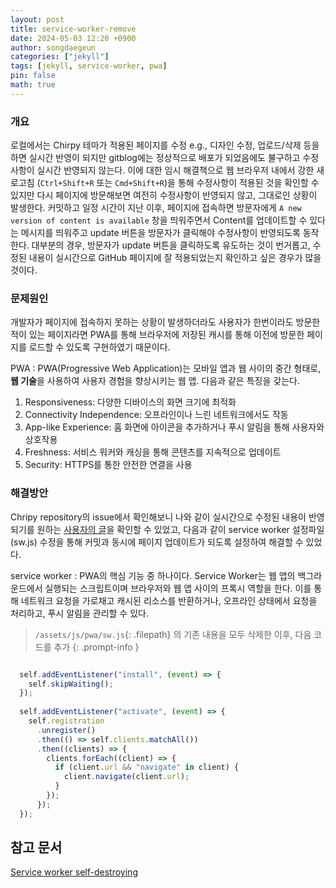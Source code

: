 ```yaml
---
layout: post
title: service-worker-remove
date: 2024-05-03 12:20 +0900
author: songdaegeun
categories: ["jekyll"]
tags: [jekyll, service-worker, pwa]
pin: false
math: true
---
```


### 개요
로컬에서는 Chirpy 테마가 적용된 페이지를 수정 e.g., 디자인 수정, 업로드/삭제 등을 하면 실시간 반영이 되지만 gitblog에는 정상적으로 배포가 되었음에도 불구하고 수정사항이 실시간 반영되지 않는다.
이에 대한 임시 해결책으로 웹 브라우저 내에서 강한 새로고침 (`Ctrl+Shift+R` 또는 `Cmd+Shift+R`)을 통해 수정사항이 적용된 것을 확인할 수 있지만 다시 페이지에 방문해보면 여전히 수정사항이 반영되지 않고, 그대로인 상황이 발생한다.
커밋하고 일정 시간이 지난 이후, 페이지에 접속하면 방문자에게 `A new version of content is available` 창을 띄워주면서 Content를 업데이트할 수 있다는 메시지를 띄워주고 update 버튼을 방문자가 클릭해야 수정사항이 반영되도록 동작한다. 
대부분의 경우, 방문자가 update 버튼을 클릭하도록 유도하는 것이 번거롭고, 수정된 내용이 실시간으로 GitHub 페이지에 잘 적용되었는지 확인하고 싶은 경우가 많을 것이다.

### 문제원인
개발자가 페이지에 접속하지 못하는 상황이 발생하더라도 사용자가 한번이라도 방문한 적이 있는 페이지라면 PWA를 통해 브라우저에 저장된 캐시를 통해 이전에 방문한 페이지를 로드할 수 있도록 구현하였기 때문이다. 

PWA
: PWA(Progressive Web Application)는 모바일 앱과 웹 사이의 중간 형태로, **웹 기술**을 사용하여 사용자 경험을 향상시키는 웹 앱. 다음과 같은 특징을 갖는다.
1. Responsiveness: 다양한 디바이스의 화면 크기에 최적화
2. Connectivity Independence: 오프라인이나 느린 네트워크에서도 작동
3. App-like Experience: 홈 화면에 아이콘을 추가하거나 푸시 알림을 통해 사용자와 상호작용
4. Freshness: 서비스 워커와 캐싱을 통해 콘텐츠를 지속적으로 업데이트
5. Security: HTTPS를 통한 안전한 연결을 사용

### 해결방안
Chripy repository의 issue에서 확인해보니 나와 같이 실시간으로 수정된 내용이 반영되기를 원하는 [사용자의 글](https://github.com/cotes2020/jekyll-theme-chirpy/issues/527#issuecomment-1079998986)을 확인할 수 있었고, 다음과 같이 service worker 설정파일(sw.js) 수정을 통해 커밋과 동시에 페이지 업데이트가 되도록 설정하여 해결할 수 있었다.

service worker
: PWA의 핵심 기능 중 하나이다. 
Service Worker는 웹 앱의 백그라운드에서 실행되는 스크립트이며 브라우저와 웹 앱 사이의 프록시 역할을 한다. 
이를 통해 네트워크 요청을 가로채고 캐시된 리소스를 반환하거나, 오프라인 상태에서 요청을 처리하고, 푸시 알림을 관리할 수 있다. 

> `/assets/js/pwa/sw.js`{: .filepath} 의 기존 내용을 모두 삭제한 이후, 다음 코드를 추가
{: .prompt-info }

```js

  self.addEventListener("install", (event) => {
    self.skipWaiting();
  });
  
  self.addEventListener("activate", (event) => {
    self.registration
      .unregister()
      .then(() => self.clients.matchAll())
      .then((clients) => {
        clients.forEach((client) => {
          if (client.url && "navigate" in client) {
            client.navigate(client.url);
          }
        });
      });
  });

  ``` 

## 참고 문서

[Service worker self-destroying](https://github.com/cotes2020/jekyll-theme-chirpy/issues/527)